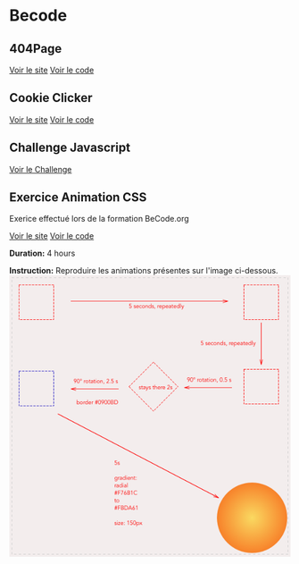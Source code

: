 # Becode

## 404Page

[Voir le site](https://sammuelj.github.io/Becode/BeCode-HTML-CSS-master/404Page/)
[Voir le code](https://github.com/SammuelJ/Becode/tree/master/404Page-master)

## Cookie Clicker
[Voir le site](https://sammuelj.github.io/Becode/Clicker-master/)
[Voir le code](https://github.com/SammuelJ/Becode/tree/master/Clicker-master)


## Challenge Javascript

[Voir le Challenge ](https://github.com/SammuelJ/Becode/tree/master/js-datavisualisation-challenge-master)

## Exercice Animation CSS

Exerice effectué lors de la formation BeCode.org

[Voir le site](https://sammuelj.github.io/Becode/css-animation-drill-master/)
[Voir le code](https://github.com/SammuelJ/Becode/tree/master/css-animation-drill-master)

**Duration:** 4 hours

**Instruction:** Reproduire les animations présentes sur l'image ci-dessous. 
![Image](https://github.com/SammuelJ/Becode/blob/master/css-animation-drill-master/img/css_animation_exercise_4.png)
